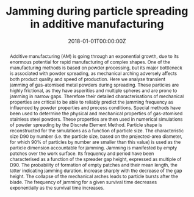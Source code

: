 ---
title: 'Jamming during particle spreading in additive manufacturing'

# Authors
# If you created a profile for a user (e.g. the default `admin` user), write the username (folder name) here
# and it will be replaced with their full name and linked to their profile.
authors:
  - admin
  - Mehrdad Pasha
  - Tina Bonakdar
  - Alejandro Lopez
  - Umair Zafar
  - Sadegh Nadimi
  - Mojtaba Ghadiri

# Author notes (optional)
#author_notes:
#  - 'Equal contribution'
#  - 'Equal contribution'

date: '2018-01-01T00:00:00Z'
doi: 'https://doi.org/10.1016/j.powtec.2018.07.030'

# Schedule page publish date (NOT publication's date).
#publishDate: '2018-01-01T00:00:00Z'

# Publication type.
# Legend: 0 = Uncategorized; 1 = Conference paper; 2 = Journal article;
# 3 = Preprint / Working Paper; 4 = Report; 5 = Book; 6 = Book section;
# 7 = Thesis; 8 = Patent
publication_types: ['2']

# Publication name and optional abbreviated publication name.
publication: In *Powder Techonology*
publication_short: In *PT*

abstract: Additive manufacturing (AM) is going through an exponential growth, due to its enormous potential for rapid manufacturing of complex shapes. One of the manufacturing methods is based on powder processing, but its major bottleneck is associated with powder spreading, as mechanical arching adversely affects both product quality and speed of production. Here we analyse transient jamming of gas-atomised metal powders during spreading. These particles are highly frictional, as they have asperities and multiple spheres and are prone to jamming in narrow gaps. Therefore their detailed characterisations of mechanical properties are critical to be able to reliably predict the jamming frequency as influenced by powder properties and process conditions. Special methods have been used to determine the physical and mechanical properties of gas-atomised stainless steel powders. These properties are then used in numerical simulations of powder spreading by the Discrete Element Method. Particle shape is reconstructed for the simulations as a function of particle size. The characteristic size D90 by number (i.e. the particle size, based on the projected-area diameter, for which 90% of particles by number are smaller than this value) is used as the particle dimension accountable for jamming. Jamming is manifested by empty patches over the work surface. Its frequency and period have been characterised as a function of the spreader gap height, expressed as multiple of D90. The probability of formation of empty patches and their mean length, the latter indicating jamming duration, increase sharply with the decrease of the gap height. The collapse of the mechanical arches leads to particle bursts after the blade. The frequency of jamming for a given survival time decreases exponentially as the survival time increases.

# Summary. An optional shortened abstract.
#summary: 

tags: [Additive manufacturing, Powder spreading, Jamming, DEM, Non-spherical particle]

# Display this page in the Featured widget?
featured: true

# Custom links (uncomment lines below)
# links:
# - name: Custom Link
#   url: http://example.org

url_pdf: ''
url_code: ''
url_dataset: ''
url_poster: ''
url_project: ''
url_slides: ''
url_source: ''
url_video: ''

# Featured image
# To use, add an image named `featured.jpg/png` to your page's folder.
image:
  caption: ''
  focal_point: ''
  preview_only: false

# Associated Projects (optional).
#   Associate this publication with one or more of your projects.
#   Simply enter your project's folder or file name without extension.
#   E.g. `internal-project` references `content/project/internal-project/index.md`.
#   Otherwise, set `projects: []`.
projects:
  - []

# Slides (optional).
#   Associate this publication with Markdown slides.
#   Simply enter your slide deck's filename without extension.
#   E.g. `slides: "example"` references `content/slides/example/index.md`.
#   Otherwise, set `slides: ""`.
slides: ""
---